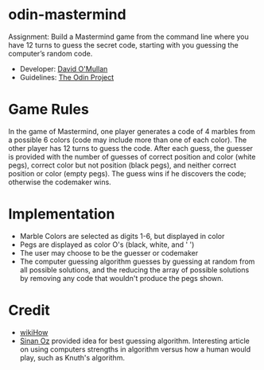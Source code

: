 # odin-mastermind
Assignment: Build a Mastermind game from the command line where you have 12 turns to guess the secret code, starting with you guessing the computer’s random code.

- Developer: [David O'Mullan](https://github.com/davidomullan)
- Guidelines: [The Odin Project](https://www.theodinproject.com/lessons/ruby-mastermind)

# Game Rules
In the game of Mastermind, one player generates a code of 4 marbles from a possible 6 colors (code may include more than one of each color). The other player has 12 turns to guess the code. After each guess, the guesser is provided with the number of guesses of correct position and color (white pegs), correct color but not position (black pegs), and neither correct position or color (empty pegs). The guess wins if he discovers the code; otherwise the codemaker wins.

# Implementation
- Marble Colors are selected as digits 1-6, but displayed in color
- Pegs are displayed as color O's (black, white, and ' ')
- The user may choose to be the guesser or codemaker
- The computer guessing algorithm guesses by guessing at random from all possible solutions, and the reducing the array of possible solutions by removing any code that wouldn't produce the pegs shown.

# Credit
- [wikiHow](https://www.wikihow.com/Play-Mastermind)
- [Sinan Oz](https://www.swtestacademy.com/algorithms-mastermind/#google_vignette) provided idea for best guessing algorithm. Interesting article on using computers strengths in algorithm versus how a human would play, such as Knuth's algorithm.